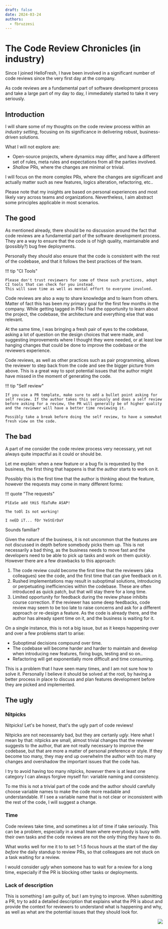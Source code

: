 ```yaml
---
draft: false
date: 2024-03-24
authors:
  - fbruzzesi
---
```


# The Code Review Chronicles (in industry)

Since I joined HelloFresh, I have been involved in a significant number of code reviews since the very first day at the company.

As code reviews are a fundamental part of software development process and take a large part of my day to day, I immediately started to take it very seriously.

<!-- more -->

## Introduction

I will share some of my thoughts on the code review process within an _industry setting_, focusing on its significance in delivering robust, business-driven solutions.

What I will not explore are:

- Open-source projects, where dynamics may differ, and have a different set of rules, meta rules and expectations from all the parties involved.
- _Shallow_ PRs, where the changes are minimal or trivial.
  
I will focus on the more complex PRs, where the changes are significant and actually matter such as new features, logics alteration, refactoring, etc..

Please note that my insights are based on personal experiences and most likely vary across teams and organizations. Nevertheless, I aim abstract some principles applicable in most scenarios.

## The good

As mentioned already, there should be no discussion around the fact that code reviews are a fundamental part of the software development process. They are a way to ensure that the code is of high quality, maintainable and (possibly?) bug free deployments.

Personally they should also ensure that the code is consistent with the rest of the codebase, and that it follows the best practices of the team.

!!! tip "CI Tools"

    Please don't trust reviewers for some of these such practices, adopt CI tools that can check for you instead.
    This will save time as well as mental effort to everyone involved.

Code reviews are also a way to share knowledge and to learn from others. Matter of fact this has been my primary goal for the first few months in the company. While getting tagged in PRs I had the opportunity to learn about the project, the codebase, the architecture and everything else that was relevant.

At the same time, I was bringing a fresh pair of eyes to the codebase, asking a lot of question on the design choices that were made, and suggesting improvements where I thought they were needed, or at least low hanging changes that could be done to improve the codebase or the reviewers experience.

Code reviews, as well as other practices such as pair programming, allows the reviewer to step back from the code and see the bigger picture from above. This is a great way to spot potential issues that the author might have missed in the moment of generating the code.

!!! tip "Self review"

    If you use a PR template, make sure to add a bullet point asking for self review. If the author takes this seriously and does a self review before asking for a review, the PR will generally be of higher quality and the reviewer will have a better time reviewing it.

    Possibly take a break before doing the self review, to have a somewhat fresh view on the code.

## The bad

A part of me consider the code review process very necessary, yet not always quite impactful as it could or should be.

Let me explain: when a new feature or a bug fix is requested by the business, the first thing that happens is that the author starts to work on it.

Possibly this is the first time that the author is thinking about the feature, however the requests may come in many different forms:

!!! quote "The requests"
  
    PlEaSe add tHiS fEaTuRe ASAP!

    The toOl Is not working!
    
    I neED iT... fOr YeStErDaY

Sounds familiar?

Given the nature of the business, it is not uncommon that the features are not discussed in depth before somebody picks them up. This is not necessarily a bad thing, as the business needs to move fast and the developers need to be able to pick up tasks and work on them _quickly_. However there are a few drawbacks to this approach:

1. The code review could become the first time that the reviewers (aka colleagues) see the code, and the first time that can give feedback on it.
2. Rushed implementations may result in suboptimal solutions, introducing or perpetuating inefficiencies within the codebase. These are often introduced as quick patch, but that will stay there for a long time.
3. Limited opportunity for feedback during the review phase inhibits course correction. If the reviewer has some deep feedbacks, code review may seem to be too late to raise concerns and ask for a different approach or re-design a feature. As the code is already there, and the author has already spent time on it, and the business is waiting for it.

On a single instance, this is not a big issue, but as it keeps happening over and over a few problems start to arise:

- Suboptimal decisions compound over time.
- The codebase will become harder and harder to maintain and develop when introducing new features, fixing bugs, testing and so on..
- Refactoring will get exponentially more difficult and time consuming.

This is a problem that I have seen many times, and I am not sure how to solve it. Personally I believe it should be solved at the root, by having a better process in place to discuss and plan features development before they are picked and implemented.

## The ugly

### Nitpicks

Nitpicks! Let's be honest, that's the ugly part of code reviews!

Nitpicks are not necessarely bad, but they are certanly _ugly_. Here what I mean by that: nitpicks are small, almost trivial changes that the reviewer suggests to the author, that are not really necessary to improve the codebase, but that are more a matter of personal preference or style. If they become too many, they may end up overwhelm the author with too many changes and overshadow the important issues that the code has.

I try to avoid having too many nitpicks, _however_ there is at least one category I can always forgive myself for: variable naming and consistency.

To me this is not a trivial part of the code and the author should carefully choose variable names to make the code more readable and understandable. If I see a variable name that is not clear or inconsistent with the rest of the code, I will suggest a change.

### Time

Code reviews take time, and sometimes a lot of time if take seriously. This can be a problem, especially in a small team where everybody is busy with their own tasks and the code reviews are not the only thing they have to do.

What works well for me it to to set 1-1.5 focus hours at the start of the day _before_ the daily standup to review PRs, so that colleagues are not stuck on a task waiting for a review.

I would consider _ugly_ when someone has to wait for a review for a long time, especially if the PR is blocking other tasks or deployments.

### Lack of description

This is something I am guilty of, but I am trying to improve. When submitting a PR, try to add a detailed description that explains what the PR is about and provide the context for reviewers to understand what is happening and why, as well as what are the potential issues that they should look for.

<img src="../../../../../images/written-by-human.svg" align="right">